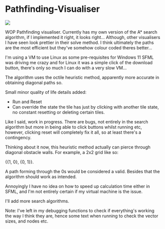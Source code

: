 # Pathfinding-Visualiser

![](https://github.com/ewerae/Pathfinding-Visualiser/blob/main/pathfinder.gif)

WOP Pathfinding visualiser. 
Currently has my own version of the A* search algorithm, if I implemented it right, it looks right... Although, other visualisers I have seen look prettier in their solve method. I think ultimately the paths are the most efficient but they've somehow colour coded theres better... 

I'm using a VM to use Linux as some pre-requisites for Windows 11 SFML was driving me crazy and for Linux it was a simple click of the download button, there's only so much I can do with a very slow VM...

The algorithm uses the octile heuristic method, apparently more accurate in obtaining diagonal paths so.

Small minor quality of life details added:
- Run and Reset
- Can override the state the tile has just by clicking with another tile state, no constant resetting or deleting certain tiles.

Like I said, work in progress. There are bugs, not entirely in the search algorithm but more in being able to click buttons whilst running etc, however, clicking reset will completely fix it all, so at least there's a contingency.

Thinking about it now, this heuristic method actually can pierce through diagonal obstacle walls. For example, a 2x2 grid like so:

{{1, 0}, {0, 1}}. 

A path forming through the 0s would be considered a valid. Besides that the algorithm should work as intended. 

Annoyingly I have no idea on how to speed up calculation time either in SFML, and I'm not entirely certain if my virtual machine is the issue.



I'll add more search algorithms.

Note: I've left in my debugging functions to check if everything's working the way I think they are, hence some text when running to check the vector sizes, and nodes etc.
